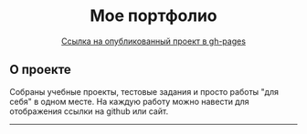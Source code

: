 <h1 align="center"> Мое портфолио</h1>

<div align="center">
<a href="https://nexxer.github.io/Portfolio/">Ссылка на опубликованный проект в gh-pages</a>
</div>

## О проекте <a name = "about"></a>

Собраны учебные проекты, тестовые задания и просто работы "для себя" в одном месте.
На каждую работу можно навести для отображения ссылки на github или сайт.

---